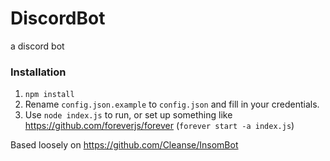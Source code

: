 # DiscordBot
a discord bot

### Installation
1. `npm install`
2. Rename `config.json.example` to `config.json` and fill in your credentials.
3. Use `node index.js` to run, or set up something like https://github.com/foreverjs/forever (`forever start -a index.js`)

Based loosely on https://github.com/Cleanse/InsomBot
